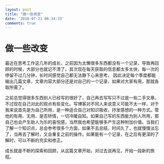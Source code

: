 ```yaml
---
layout: post
title: "做一些改变"
date: '2018-07-21 06:34:33'
comments: true
---
```

# 做一些改变
最近在思考工作这几年的成长，之前因为太懒很多东西都没有一个记录，导致再回顾的时候，大部分也就记不清了。其次现在每天获取的信息都太多太快，每一次的停留不过几分钟，长时间感觉自己都无法静下心来思考。
因此决定每个季度都能输出几篇文章，文章内容大部分还是对自己的一个记录，如果对大家有用，那就各取所需了。

之前总觉得很多东西别人已经写的很好了，自己再去写写只不过是一些二手文章。不过现在自己对此的观点有些变化。写博客对不同人来说意义可能不太一样，对于我来说首先是为自己所用，是一种适合自己对知识吸收，抒发感想的一种方式。管他的有用、无用、是否矫情，一切冷暖自知。如果自己写的东西能为别人所用，那自己也会产生助人为乐的喜悦感，当然我也希望能够多产生这种附加价值。当我们了解一个知识点，总会参考很多个方面，如果不去总结，时间久了，也就慢慢淡忘了，当再去了解时，又会重复之前的操作。如果能有一个记录，在之后有更深的了解时，可以不断的充实和修正。

成长就是不断的探索和回顾，从这篇文章开始，对过去说再见，开始一段新的旅程。